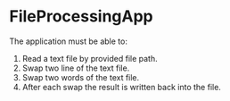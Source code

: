 # FileProcessingApp

The application must be able to:

1. Read a text file by provided file path.
2. Swap two line of the text file.
3. Swap two words of the text file.
4. After each swap the result is written back into the file.
